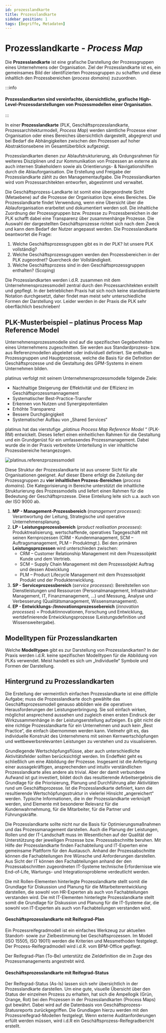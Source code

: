 ```yaml
---
id: prozesslandkarte
title: Prozesslandkarte
sidebar_position: 1
tags: [Begriffe, Metadaten]
---
```


# Prozesslandkarte - *Process Map*

Die **Prozesslandkarte** ist eine grafische Darstellung der Prozessgruppen eines Unternehmens oder Organisation. Ziel der  Prozesslandkarte ist es, ein gemeinsames Bild der identifizierten Prozessgruppen zu schaffen und diese inhaltlich den Prozessbereichen (*process domains*) zuzuordnen.

:::info

<h4>Prozesslandkarten sind vereinfachte, übersichtliche, grafische High-Level-Prozessdarstellungen von Prozessmodellen einer Organisation. </h4>

:::

In einer **Prozesslandkarte** (PLK, Geschäftsprozesslandkarte, Prozessarchitekturmodell, *Process Map*) werden sämtliche Prozesse einer Organisation oder eines Bereiches übersichtlich dargestellt, abgegrenzt und bei Bedarf die Abhängigkeiten zwischen den Prozessen auf hoher Abstraktionsebene im Gesamtüberblick aufgezeigt.

Prozesslandkarten dienen zur Ablaufstrukturierung, als Ordungsrahmen für weiteres Disziplinen und zur Kommunikation von Prozessen an externe als auch internen Stakeholdern sowie als  Orientierungs- & Navigationshilfen durch die Ablauforganisation. Die Erstellung und Freigabe der Prozesslandkarte zählt zu den Managementaufgabe. Die Prozesslandkarten wird vom Prozessarchitekten entworfen, abgestimmt und verwaltet.

Die Geschäftsprozess-Landkarte ist somit eine übergeordnete Sicht (Metaebene) auf die Prozesse der Organisation bzw. eines Bereiches. Die  Prozesslandkarte findet Verwendung, wenn eine Übersicht über die Ablauforganisation erarbeitet und dokumentiert werden soll. Die inhaltliche Zuordnung der Prozessgruppen bzw. Prozesse zu Prozessbereichen in der PLK schafft dabei eine Transparenz über zusammenhänge Prozesse. Die Auswahl der dargestellten Geschäftsprozesse richtet sich nach dem Zweck und kann dem Bedarf der Nutzer angepasst werden. Die Prozesslandkarte beantwortet die Frage:

1.  Welche Geschäftsprozessgruppen gibt es in der PLK? Ist unsere PLK vollständig?
2.  Welche Geschäftsprozessgruppen werden den Prozessbereichen in der PLK zugeordnet? Quercheck der Vollständigkeit.
3.  Welche Geschäftsprozess sind in den Geschäftsprozessgruppen enthalten? (Scoping)

Die Prozesslandkarten werden i.d.R. zusammen mit dem Unternehmensprozessmodell zentral durch den Prozessarchitekten erstellt und gepflegt. In der betrieblichen Praxis hat sich noch keine standardisierte Notation durchgesetzt, daher findet man meist sehr unterschiedliche Formen der Darstellung vor. Leider werden in der Praxis die PLK sehr oberflächlich  beschrieben!



## PLK-Musterbeispiel – platinus Process Map Reference Model

Unternehmensprozessmodelle sind auf die spezifischen Gegebenheiten eines Unternehmens zugeschnitten. Sie werden aus Standardprozess- bzw. aus Referenzmodellen abgeleitet oder individuell definiert. Sie enthalten Prozessgruppen und Hauptprozesse, welche die Basis für die Definition der Geschäftsprozesse und die Gestaltung des GPM-Systems in einem  Unternehmen bilden.

platinus verfolgt mit seinem Unternehmensprozessmodelle folgende Ziele:

-  Nachhaltige Steigerung der Effektivität und der Effizienz im Geschäftsprozessmannagement
-  Systematischer Best-Practice-Transfer
-  Erkennen von Nutzen und Synergiepotentialen
-  Erhöhte Transparenz
-  Bessere Durchgängigkeit
-  Systematischer Aufbau von „Shared Services“

platinus hat das vierstufige „*platinus Process Map Reference Model* “ (PLK-RM) entwickelt. Dieses liefert einen einheitlichen Rahmen für die Gestaltung und ein Grundgerüst für ein umfassendes Prozessmanagement. Dabei wurde die in der Praxis verbreitete  Unterteilung in vier inhaltliche Prozessbereiche herangezogen. 

![platinus.referenzprozessmodell](/img/platinus.bpm-f_bpm_referenzprozessmodell_platinus.png)



Diese Struktur der Prozesslandkarte ist aus unserer Sicht für alle Organisationen geeignet. Auf dieser Ebene erfolgt die Zuteilung der Prozessgruppen zu **vier inhaltlichen Prozess-Bereichen** (*process domains*). Die Kategorisierung in Bereiche unterstützt die inhaltliche Strukturierung des Prozessmodells und liefert einen Rahmen für die  Bedeutung der Geschäftsprozesse. Diese Einteilung leite sich u.a. auch  von der ISO 9000 ab. 

1. **MP - Management-Prozessbereich** (*management processes*): Verantwortung der Leitung, Strategische und operative Unternehmensplanung.
2. **LP - Leistungsprozessbereich** (*product realisation processes*): Produktrealisierung, wertschaffende, operatives Tagegeschäft mit seinen Kernprozessen (CRM - Kundenmanagement, SCM – Auftragsmanagement, PLM –  Produktmgt.). Bei den primären **Leistungsprozessen** wird unterschieden zwischen:  
   - CRM – Customer Relationship Management mit dem Prozessobjekt Kunde und dem Vertrieb.  
   - SCM – Supply Chain Management mit dem Prozessobjekt Auftrag und dessen Abwicklung 
   - PLM – Product Lifecycle Management mit dem Prozessobjekt Produkt und der Produktenwicklung.
3. **SP - Serviceprozessbereich** (*service processes*): Bereitstellen von Dienstleistungen und Ressourcen (Personalmanagement,  Infrastruktur-Management, IT, Finanzmanagement, …) und Messung, Analyse  und Verbesserung (Qualitätsmanagement, Wissensmanagement).
4. **EP - Entwicklungs-/Innovationsprozessebereich** (*innovation processes*) = Produktinnovationen, Forschung und Entwicklung, wertdefinierende Entwicklungsprozesse (Leistungsdefinition und Wissensweitergabe). 



## Modelltypen für Prozesslandkarten

Welche **Modelltypen** gibt es zur Darstellung von Prozesslandkarten?  In der Praxis werden i.d.R. keine spezifischen Modelltypen für die Abbildung von PLKs verwendet. Meist handelt es sich um „Individuelle“ Symbole und Formen der Darstellung.



## Hintergrund zu Prozesslandkarten

Die Erstellung der vermeintlich einfachen Prozesslandkarte ist eine diffizile Aufgabe; muss die Prozesslandkarte doch gewählte das Geschäftsprozessmodell genauso abbilden wie die operativen Herausforderungen der Leistungserbringung. Sie soll einfach wirken, möglichst ansprechend aussehen und zugleich einen ersten Eindruck der Wirkzusammenhänge in der Leistungserstellung aufzeigen. Es gibt nicht die eine richtige Prozesslandkarte für ein Unternehmen und auch kein „Best Practice“, die einfach übernommen werden kann. Vielmehr gilt es, das individuelle  Konstrukt des Unternehmens mit seinen Kernwertschöpfungen und  wettbewerbsrelevanten Leistungen zu verstehen und zu visualisieren. 

Grundlegende Wertschöpfungsflüsse, aber auch unterschiedliche Aktivitätsfelder sollten berücksichtigt werden. Im Endeffekt geht es schließlich um eine Abbildung der Prozesse. Insgesamt ist die Anfertigung einer aussagekräftigen, ansprechenden und intuitiv  verständlichen Prozesslandkarte alles andere als trivial. Aber der damit verbundene Aufwand ist gut investiert, bildet doch das resultierende Arbeitsergebnis die Grundlage für die Priorisierung, Planung und  Durchführung aller Aktivitäten rund um Geschäftsprozesse. Ist die Prozesslandkarte definiert, kann die resultierende  Wertschöpfungsstruktur in vielerlei Hinsicht „angereichert“ werden. Typische Informationen, die in der Prozesslandkarte verknüpft werden, sind Elemente mit besonderer Relevanz für die Kundenwahrnehmung, für die Mitarbeiter, für die Partner und Führungskräfte. 

Die Prozesslandkarte sollte nicht nur die Basis für Optimierungsmaßnahmen und das Prozessmanagement darstellen. Auch die  Planung der Leistungen, Rollen und der IT-Landschaft muss im  Wesentlichen auf der Qualität der Unterstützung der jeweiligen Prozesse  bzw. Prozessabschnitte beruhen. Mit Hilfe der Prozesslandkarte finden  Fachabteilung und IT-Experten eine gemeinsame Plattform für den  Austausch. Anhand der Prozessabschnitte können die Fachabteilungen ihre  Wünsche und Anforderungen darstellen. Aus Sicht der IT können den  Fachabteilungen anhand der den Prozessabschnitten zugeordneten  IT-Systeme technische Erfordernisse wie End-of-Life, Wartungs- und  Integrationsprobleme verdeutlicht werden.

Die mit Rollen-Elementen hinterlegte Prozesslandkarte stellt somit die Grundlage für Diskussion und Planung für die Mitarbeiterentwicklung  darstellen, die sowohl von HR-Experten als auch von Fachabteilungen  verstanden wird. Die mit IT-Elementen hinterlegte Prozesslandkarte  stellt somit die Grundlage für Diskussion und Planung für die IT-Systeme dar, die sowohl von IT-Experten als auch von Fachabteilungen verstanden wird.

#### Geschäftsprozesslandkarte mit Reifegrad-Plan

Ein Prozessreifegradmodell ist ein einfaches Werkzeug zur aktuellen  Standort- sowie zur Zielbestimmung bei Geschäftsprozessen. Im Modell  (ISO 15505, ISO 19011) werden die Kriterien und Messmethoden festgelegt. Der Prozess-Reifegradmodell wird i.d.R. vom BPM-Office gepflegt.

Der Reifegrad-Plan (To-Be) unterstütz die Zieldefinition die im Zuge des Prozessmanagements angestrebt wird.

#### Geschäftsprozesslandkarte mit Reifegrad-Status

Der Reifegrad-Status (As-Is) lassen sich sehr übersichtlich in der  Prozesslandkarte darstellen. Um eine gute, visuelle Übersicht über den  Status der einzelnen Prozess zu erhalten, hat sich die Ampellogik (Grün, Orange, Rot) bei den Prozessen in der Prozesslandkarten (Process Maps)  gut bewährt. Dabei wird auf die Datenbasis von  Geschäftsprozess-Statusreports zurückgegriffen. Die Grundlagen hierzu  werden mit den Prozessreifegrad-Modellen festgelegt. Wenn externe  Auditanforderungen erfüllt werden müssen, wird i.d.R ein  Geschäftsprozess-Reifegradbericht erstellt.
